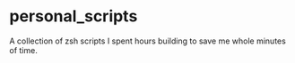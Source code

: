 # personal_scripts
A collection of zsh scripts I spent hours building to save me whole minutes of time.
